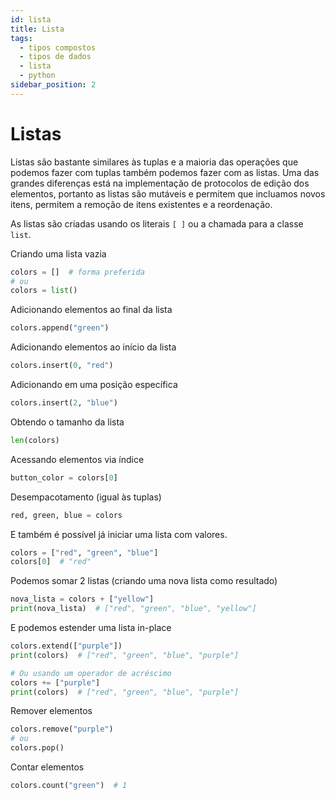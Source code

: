 ```yaml
---
id: lista
title: Lista
tags:
  - tipos compostos
  - tipos de dados
  - lista
  - python
sidebar_position: 2
---
```


# Listas

Listas são bastante similares às tuplas e a maioria das operações que podemos
fazer com tuplas também podemos fazer com as listas. Uma das grandes diferenças
está na implementação de protocolos de edição dos elementos, portanto as listas
são mutáveis e permitem que incluamos novos itens, permitem a remoção de itens
existentes e a reordenação.

As listas são criadas usando os literais `[ ]` ou a chamada para a 
classe `list`.

Criando uma lista vazia

```python
colors = []  # forma preferida
# ou
colors = list()
```

Adicionando elementos ao final da lista

```python
colors.append("green")
```

Adicionando elementos ao início da lista

```python
colors.insert(0, "red")
```

Adicionando em uma posição específica

```python
colors.insert(2, "blue")
```

Obtendo o tamanho da lista

```python
len(colors)
```

Acessando elementos via índice

```python
button_color = colors[0]
```

Desempacotamento (igual às tuplas)

```python
red, green, blue = colors
```

E também é possível já iniciar uma lista com valores.

```python
colors = ["red", "green", "blue"]
colors[0]  # "red"
```

Podemos somar 2 listas (criando uma nova lista como resultado)

```python
nova_lista = colors + ["yellow"]
print(nova_lista)  # ["red", "green", "blue", "yellow"]
```

E podemos estender uma lista in-place

```python
colors.extend(["purple"])
print(colors)  # ["red", "green", "blue", "purple"]

# Ou usando um operador de acréscimo
colors += ["purple"]
print(colors)  # ["red", "green", "blue", "purple"]
```

Remover elementos

```python
colors.remove("purple")
# ou
colors.pop()
```

Contar elementos

```python
colors.count("green")  # 1
```




    